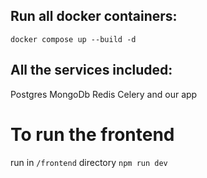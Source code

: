

## Run all docker containers: 
`docker compose up --build -d`

## All the services included:
Postgres
MongoDb
Redis
Celery
and our app


# To run the frontend 

run in `/frontend` directory `npm run dev`
